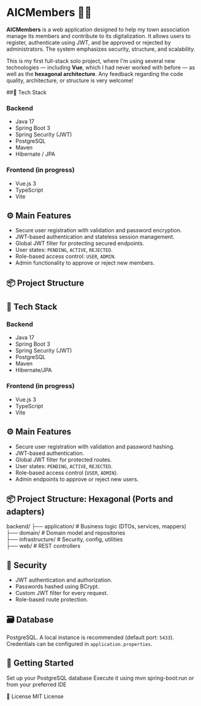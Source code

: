 # AICMembers 🧑‍💼

**AICMembers** is a web application designed to help my town association manage its members and contribute to its digitalization. It allows users to register, authenticate using JWT, and be approved or rejected by administrators. The system emphasizes security, structure, and scalability.

This is my first full-stack solo project, where I'm using several new technologies — including **Vue**, which I had never worked with before — as well as the **hexagonal architecture**. Any feedback regarding the code quality, architecture, or structure is very welcome!

##🔧 Tech Stack

### Backend
- Java 17
- Spring Boot 3
- Spring Security (JWT)
- PostgreSQL
- Maven
- Hibernate / JPA

### Frontend (in progress)
- Vue.js 3
- TypeScript
- Vite

## ⚙️ Main Features

- Secure user registration with validation and password encryption.
- JWT-based authentication and stateless session management.
- Global JWT filter for protecting secured endpoints.
- User states: `PENDING`, `ACTIVE`, `REJECTED`.
- Role-based access control: `USER`, `ADMIN`.
- Admin functionality to approve or reject new members.

## 📦 Project Structure


## 🔧 Tech Stack

### Backend
- Java 17
- Spring Boot 3
- Spring Security (JWT)
- PostgreSQL
- Maven
- Hibernate/JPA

### Frontend (in progress)
- Vue.js 3
- TypeScript
- Vite

## ⚙️ Main Features

- Secure user registration with validation and password hashing.
- JWT-based authentication.
- Global JWT filter for protected routes.
- User states: `PENDING`, `ACTIVE`, `REJECTED`.
- Role-based access control (`USER`, `ADMIN`).
- Admin endpoints to approve or reject new users.

## 📦 Project Structure: Hexagonal (Ports and adapters)

backend/
├── application/ # Business logic (DTOs, services, mappers)  
├── domain/ # Domain model and repositories  
├── infrastructure/ # Security, config, utilities  
├── web/ # REST controllers  

## 🔐 Security

- JWT authentication and authorization.
- Passwords hashed using BCrypt.
- Custom JWT filter for every request.
- Role-based route protection.

## 🗃️ Database

PostgreSQL. A local instance is recommended (default port: `5433`). Credentials can be configured in `application.properties`.

## 🚀 Getting Started
Set up your PostgreSQL database
Execute it using mvn spring-boot:run or from your preferred IDE

📄 License
MIT License
